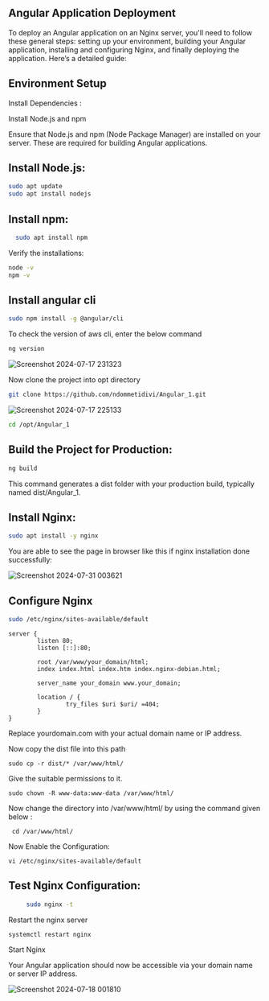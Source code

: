 ## Angular Application Deployment 
 
To deploy an Angular application on an Nginx server, you'll need to follow these general steps: 
setting up your environment, building your Angular application, installing and configuring Nginx, and finally deploying the application. Here’s a detailed guide:

## Environment Setup 
Install Dependencies :

Install Node.js and npm

Ensure that Node.js and npm (Node Package Manager) are installed on your server. These are required for building Angular applications.

## Install Node.js:

```bash
sudo apt update
sudo apt install nodejs
``` 
## Install npm:

```bash
  sudo apt install npm
``` 
Verify the installations:

```bash
node -v
npm -v
``` 
## Install angular cli 
```bash
sudo npm install -g @angular/cli
``` 
To check the version of aws cli, enter the below command 
```bash
ng version
``` 
![Screenshot 2024-07-17 231323](https://github.com/user-attachments/assets/cb1f2461-cb8e-4a71-a099-6c1bac8e367b)

Now clone the project into opt directory
```bash
git clone https://github.com/ndommetidivi/Angular_1.git
``` 
![Screenshot 2024-07-17 225133](https://github.com/user-attachments/assets/382830eb-cc96-493c-8c1f-4f926d7d0fd6)

```bash
cd /opt/Angular_1
``` 
## Build the Project for Production:
```bash
ng build
``` 
This command generates a dist folder with your production build, typically named dist/Angular_1.

## Install Nginx:

```bash
sudo apt install -y nginx
``` 
 You are able to see the page in browser like this if nginx installation done successfully:

![Screenshot 2024-07-31 003621](https://github.com/user-attachments/assets/c989c5fe-2b79-4461-b215-dc63248ec2b6)

## Configure Nginx
```bash
sudo /etc/nginx/sites-available/default     
``` 
```
server {
        listen 80;
        listen [::]:80;

        root /var/www/your_domain/html;
        index index.html index.htm index.nginx-debian.html;

        server_name your_domain www.your_domain;

        location / {
                try_files $uri $uri/ =404;
        }
}
``` 
Replace yourdomain.com with your actual domain name or IP address.

Now copy the dist file into this path 
```
sudo cp -r dist/* /var/www/html/
``` 
Give the suitable permissions to it.
```
sudo chown -R www-data:www-data /var/www/html/
``` 
Now change the directory into /var/www/html/ by using the command given below : 
```
 cd /var/www/html/
``` 
Now Enable the Configuration:

```
vi /etc/nginx/sites-available/default
``` 
## Test Nginx Configuration:
```bash
     sudo nginx -t
``` 
Restart the nginx server
```
systemctl restart nginx
``` 
Start Nginx

Your Angular application should now be accessible via your domain name or server IP address.

![Screenshot 2024-07-18 001810](https://github.com/user-attachments/assets/dd6063a2-cbf3-4aaa-b9de-2448c8342f1d)





